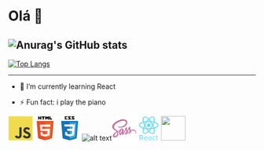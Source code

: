# Olá 👋

![Anurag's GitHub stats](https://github-readme-stats.vercel.app/api?username=RuhtracBP&theme=radical)
---
[![Top Langs](https://github-readme-stats.vercel.app/api/top-langs/?username=RuhtracBP&layout=compact&theme=radical)](https://github.com/RuhtracBP/github-readme-stats)

---

- 🌱 I’m currently learning React

- ⚡ Fun fact:  i play the piano


<img src="https://raw.githubusercontent.com/devicons/devicon/master/icons/javascript/javascript-original.svg" alt="alt text" width="50" height="50"><img src="https://raw.githubusercontent.com/devicons/devicon/master/icons/html5/html5-original-wordmark.svg" alt="alt text" width="50" height="50"><img src="https://raw.githubusercontent.com/devicons/devicon/master/icons/css3/css3-original-wordmark.svg" alt="alt text" width="50" height="50"><img src="https://camo.githubusercontent.com/fbfcb9e3dc648adc93bef37c718db16c52f617ad055a26de6dc3c21865c3321d/68747470733a2f2f7777772e766563746f726c6f676f2e7a6f6e652f6c6f676f732f6769742d73636d2f6769742d73636d2d69636f6e2e737667" alt="alt text" width="50" height="50"><img src="https://raw.githubusercontent.com/devicons/devicon/master/icons/sass/sass-original.svg" alt="alt text" width="50" height="50"><img src="https://raw.githubusercontent.com/devicons/devicon/master/icons/react/react-original-wordmark.svg" alt="alt text" width="50" height="50"><img src="https://seeklogo.com/images/N/nodejs-logo-FBE122E377-seeklogo.com.png"  width="50" height="50">








<!--
**RuhtracBP/RuhtracBP** is a ✨ _special_ ✨ repository because its `README.md` (this file) appears on your GitHub profile.

Here are some ideas to get you started:

- 🔭 I’m currently working on ...
- 🌱 I’m currently learning ...
- 👯 I’m looking to collaborate on ...
- 🤔 I’m looking for help with ...
- 💬 Ask me about ...
- 📫 How to reach me: ...
- 😄 Pronouns: ...
- ⚡ Fun fact: ...
-->
